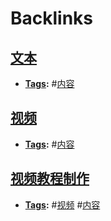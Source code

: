 
# Backlinks
## [文本](文本.md)
- **[Tags](Tags.md):** #[内容](内容.md)

## [视频](视频.md)
- **[Tags](Tags.md):** #[内容](内容.md)

## [视频教程制作](视频教程制作.md)
- **[Tags](Tags.md):** #[视频](视频.md) #[内容](内容.md)


